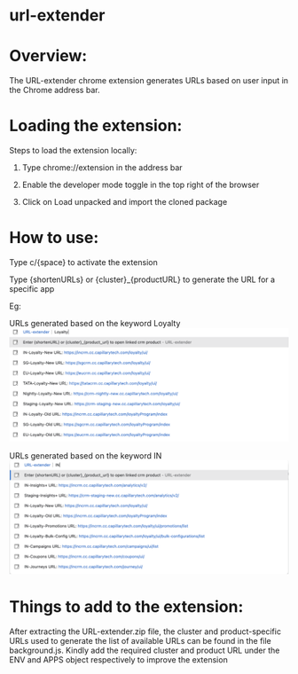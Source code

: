# url-extender
# Overview:

The URL-extender chrome extension generates URLs based on user input in the Chrome address bar.

# Loading the extension:

Steps to load the extension locally:

1. Type chrome://extension  in the address bar

2. Enable the developer mode toggle in the top right of the browser

3. Click on Load unpacked and import the cloned package

# How to use:

Type c/{space} to activate the extension

Type {shortenURLs} or {cluster}_{productURL}  to generate the URL for a specific app

Eg: 

URLs generated based on the keyword Loyalty
![Suggestion for keyword Loyalty](/assets/suggestion_Loyalty.png)

URLs generated based on the keyword IN
![Suggestion for keyword IN](/assets/suggestion_IN.png)

# Things to add to the extension:

After extracting the URL-extender.zip file, the cluster and product-specific URLs used to generate the list of available URLs can be found in the file background.js. Kindly add the required cluster and product URL under the ENV and APPS object respectively to improve the extension
